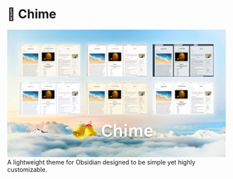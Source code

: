 # 🔔 Chime
![](Chime-large.png)
A lightweight theme for Obsidian designed to be simple yet highly customizable.

